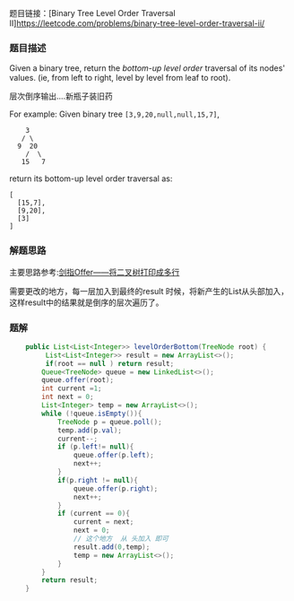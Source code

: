 题目链接：[Binary Tree Level Order Traversal II]<https://leetcode.com/problems/binary-tree-level-order-traversal-ii/>

### 题目描述

Given a binary tree, return the *bottom-up level order* traversal of its nodes' values. (ie, from left to right, level by level from leaf to root).

层次倒序输出....新瓶子装旧药

For example:
Given binary tree `[3,9,20,null,null,15,7]`,

```
    3
   / \
  9  20
    /  \
   15   7
```

return its bottom-up level order traversal as:

```
[
  [15,7],
  [9,20],
  [3]
]
```

### 解题思路

主要思路参考:[剑指Offer——将二叉树打印成多行](https://www.jianshu.com/p/50ed487ebbc0)

需要更改的地方，每一层加入到最终的result 时候，将新产生的List从头部加入，这样result中的结果就是倒序的层次遍历了。

### 题解

```java
    public List<List<Integer>> levelOrderBottom(TreeNode root) {
         List<List<Integer>> result = new ArrayList<>();
         if(root == null ) return result;
        Queue<TreeNode> queue = new LinkedList<>();
        queue.offer(root);
        int current =1;
        int next = 0;
        List<Integer> temp = new ArrayList<>();
        while (!queue.isEmpty()){
            TreeNode p = queue.poll();
            temp.add(p.val);
            current--;
            if (p.left!= null){
                queue.offer(p.left);
                next++;
            }
            if(p.right != null){
                queue.offer(p.right);
                next++;
            }
            if (current == 0){
                current = next;
                next = 0;
                // 这个地方  从 头加入 即可
                result.add(0,temp);
                temp = new ArrayList<>();
            }
        }
        return result;
    }
```

